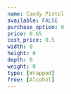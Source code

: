 ```yaml
---
name: Candy Pistol
available: FALSE
purchase_option: 0
price: 0.65
cost_price: 0.5
width: 0
height: 0
depth: 0
weight: 0
type: [Wrapped]
free: [Alcohol]
---
```


